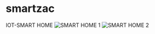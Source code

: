 # smartzac
IOT-SMART HOME 
![SMART HOME 1](https://user-images.githubusercontent.com/131695835/234075503-5fca73d1-dce1-4ed8-9afa-af426d97aa79.png)
![SMART HOME 2](https://user-images.githubusercontent.com/131695835/234075841-04820454-0bdc-4984-98f8-d711778c37c9.png)
